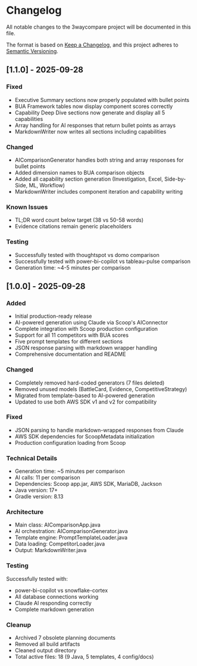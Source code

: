 # Changelog

All notable changes to the 3waycompare project will be documented in this file.

The format is based on [Keep a Changelog](https://keepachangelog.com/en/1.0.0/),
and this project adheres to [Semantic Versioning](https://semver.org/spec/v2.0.0.html).

## [1.1.0] - 2025-09-28

### Fixed
- Executive Summary sections now properly populated with bullet points
- BUA Framework tables now display component scores correctly
- Capability Deep Dive sections now generate and display all 5 capabilities
- Array handling for AI responses that return bullet points as arrays
- MarkdownWriter now writes all sections including capabilities

### Changed
- AIComparisonGenerator handles both string and array responses for bullet points
- Added dimension names to BUA comparison objects
- Added all capability section generation (Investigation, Excel, Side-by-Side, ML, Workflow)
- MarkdownWriter includes component iteration and capability writing

### Known Issues
- TL;DR word count below target (38 vs 50-58 words)
- Evidence citations remain generic placeholders

### Testing
- Successfully tested with thoughtspot vs domo comparison
- Successfully tested with power-bi-copilot vs tableau-pulse comparison
- Generation time: ~4-5 minutes per comparison

## [1.0.0] - 2025-09-28

### Added
- Initial production-ready release
- AI-powered generation using Claude via Scoop's AIConnector
- Complete integration with Scoop production configuration
- Support for all 11 competitors with BUA scores
- Five prompt templates for different sections
- JSON response parsing with markdown wrapper handling
- Comprehensive documentation and README

### Changed
- Completely removed hard-coded generators (7 files deleted)
- Removed unused models (BattleCard, Evidence, CompetitiveStrategy)
- Migrated from template-based to AI-powered generation
- Updated to use both AWS SDK v1 and v2 for compatibility

### Fixed
- JSON parsing to handle markdown-wrapped responses from Claude
- AWS SDK dependencies for ScoopMetadata initialization
- Production configuration loading from Scoop

### Technical Details
- Generation time: ~5 minutes per comparison
- AI calls: 11 per comparison
- Dependencies: Scoop app.jar, AWS SDK, MariaDB, Jackson
- Java version: 17+
- Gradle version: 8.13

### Architecture
- Main class: AIComparisonApp.java
- AI orchestration: AIComparisonGenerator.java
- Template engine: PromptTemplateLoader.java
- Data loading: CompetitorLoader.java
- Output: MarkdownWriter.java

### Testing
Successfully tested with:
- power-bi-copilot vs snowflake-cortex
- All database connections working
- Claude AI responding correctly
- Complete markdown generation

### Cleanup
- Archived 7 obsolete planning documents
- Removed all build artifacts
- Cleaned output directory
- Total active files: 18 (9 Java, 5 templates, 4 config/docs)